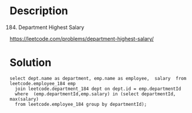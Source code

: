 # Description
184. Department Highest Salary

https://leetcode.com/problems/department-highest-salary/

# Solution
```
select dept.name as department, emp.name as employee,  salary  from leetcode.employee_184 emp 
  join leetcode.department_184 dept on dept.id = emp.departmentId 
  where  (emp.departmentId,emp.salary) in (select departmentId,  max(salary)  
  from leetcode.employee_184 group by departmentId);
```
